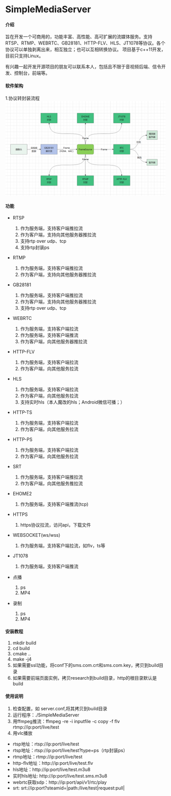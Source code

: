 # SimpleMediaServer

#### 介绍
旨在开发一个可商用的，功能丰富、高性能、高可扩展的流媒体服务。支持RTSP、RTMP、WEBRTC、GB28181、HTTP-FLV、HLS、JT1078等协议。各个协议可以单独剥离出来，相互独立；也可以互相转换协议。
项目基于c++11开发，目前只支持Linux。

有兴趣一起开发开源项目的朋友可以联系本人，包括且不限于音视频后端、信令开发、控制台，前端等。

#### 软件架构
1.协议转封装流程
![输入图片说明](img1715737582290.png)

#### 功能
- RTSP
    1. 作为服务端，支持客户端推拉流
    2. 作为客户端，支持向其他服务器推拉流
    3. 支持rtp over udp、tcp
    4. 支持rtp封装ps

- RTMP
    1. 作为服务端，支持客户端推拉流
    2. 作为客户端，支持向其他服务器推拉流

- GB28181
    1. 作为服务端，支持客户端推拉流
    2. 作为客户端，支持向其他服务器推拉流
    3. 支持rtp over udp、tcp

- WEBRTC
    1. 作为服务端，支持客户端拉流
    2. 作为服务端，支持客户端推流
    3. 作为客户端，向其他服务器推拉流

- HTTP-FLV
    1. 作为服务端，支持客户端拉流
    2. 作为客户端，向其他服务拉流

- HLS
    1. 作为服务端，支持客户端拉流
    2. 作为客户端，向其他服务拉流
    3. 支持实时hls（本人魔改的hls；Android微信可播；）

- HTTP-TS
    1. 作为服务端，支持客户端拉流
    2. 作为客户端，向其他服务拉流


- HTTP-PS
    1. 作为服务端，支持客户端拉流
    2. 作为客户端，向其他服务拉流


- SRT
    1. 作为服务端，支持客户端推拉流
    2. 作为客户端，向其他服务推拉流


- EHOME2
    1. 作为服务端，支持客户端推流(tcp)


- HTTPS
    1. https协议拉流，访问api，下载文件


- WEBSOCKET(ws/wss)
    1. 作为服务端，支持客户端拉流，如flv，ts等


- JT1078
    1. 作为服务端，支持客户端推流


- 点播
    1. ps
    2. MP4


- 录制
    1. ps
    2. MP4

#### 安装教程

1.  mkdir build
2.  cd build
3.  cmake ..
4.  make -j4
5.  如果需要ssl功能，将conf下的sms.com.crt和sms.com.key，拷贝到build目录
6.  如果需要前端页面实例，拷贝research到build目录，http的根目录默认是build

#### 使用说明

1.  检查配置，如 server.conf,将其拷贝到build目录
2.  运行程序：./SimpleMediaServer
3.  用ffmpeg推流：ffmpeg -re -i inputfile -c copy -f flv rtmp://ip:port/live/test
4.  用vlc播放
- rtsp地址：rtsp://ip:port/live/test
- rtsp地址：rtsp://ip:port/live/test?type=ps（rtp封装ps）
- rtmp地址：rtmp://ip:port/live/test
- http-flv地址：http://ip:port/live/test.flv
- hls地址：http://ip:port/live/test.m3u8
- 实时hls地址: http://ip:port/live/test.sms.m3u8
- webrtc获取sdp：http://ip:port/api/v1/rtc/play
- srt: srt://ip:port?steamid=|path:/live/test|request:pull|
